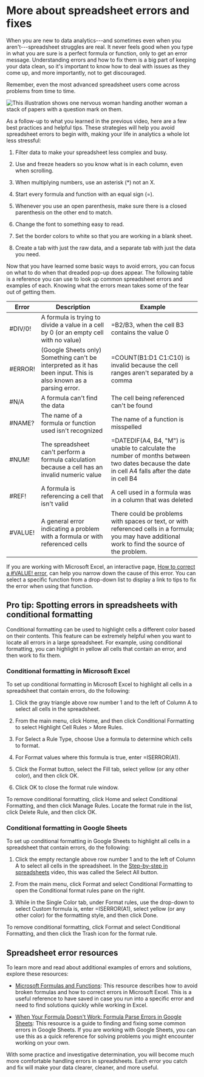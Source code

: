More about spreadsheet errors and fixes
=======================================


When you are new to data analytics---and sometimes even when you aren't---spreadsheet struggles are real. It never feels good when you type in what you are sure is a perfect formula or function, only to get an error message. Understanding errors and how to fix them is a big part of keeping your data clean, so it's important to know how to deal with issues as they come up, and more importantly, not to get discouraged.

Remember, even the most advanced spreadsheet users come across problems from time to time.  

![This illustration shows one nervous woman handing another woman a stack of papers with a question mark on them. ](https://d3c33hcgiwev3.cloudfront.net/imageAssetProxy.v1/15aGB_eRSfWWhgf3kWn1rg_b360212c1d574fb7990ff1eebb375605_Screen-Shot-2020-12-11-at-8.04.43-AM.png?expiry=1641772800000&hmac=ablGnb3h11c-oocgoxNyfF2Kvv58EJvYwye4cD0y02U)

As a follow-up to what you learned in the previous video, here are a few best practices and helpful tips. These strategies will help you avoid spreadsheet errors to begin with, making your life in analytics a whole lot less stressful:

1.  Filter data to make your spreadsheet less complex and busy.

2.  Use and freeze headers so you know what is in each column, even when scrolling.

3.  When multiplying numbers, use an asterisk (*) not an X.

4.  Start every formula and function with an equal sign (=).

5.  Whenever you use an open parenthesis, make sure there is a closed parenthesis on the other end to match.

6.  Change the font to something easy to read.

7.  Set the border colors to white so that you are working in a blank sheet. 

8.  Create a tab with just the raw data, and a separate tab with just the data you need.

Now that you have learned some basic ways to avoid errors, you can focus on what to do when that dreaded pop-up does appear. The following table is a reference you can use to look up common spreadsheet errors and examples of each. Knowing what the errors mean takes some of the fear out of getting them.

| Error | Description | Example |
| --- | --- | --- |
| #DIV/0! | A formula is trying to divide a value in a cell by 0 (or an empty cell with no value) | =B2/B3, when the cell B3 contains the value 0 |
| #ERROR! | (Google Sheets only) Something can't be interpreted as it has been input. This is also known as a parsing error. | =COUNT(B1:D1 C1:C10) is invalid because the cell ranges aren't separated by a comma |
| #N/A | A formula can't find the data | The cell being referenced can't be found |
| #NAME? | The name of a formula or function used isn't recognized | The name of a function is misspelled |
| #NUM! | The spreadsheet can't perform a formula calculation because a cell has an invalid numeric value | =DATEDIF(A4, B4, "M") is unable to calculate the number of months between two dates because the date in cell A4 falls after the date in cell B4 |
| #REF! | A formula is referencing a cell that isn't valid | A cell used in a formula was in a column that was deleted |
| #VALUE! | A general error indicating a problem with a formula or with referenced cells | There could be problems with spaces or text, or with referenced cells in a formula; you may have additional work to find the source of the problem. |

If you are working with Microsoft Excel, an interactive page, [How to correct a #VALUE! error](https://support.microsoft.com/en-us/office/how-to-correct-a-value-error-15e1b616-fbf2-4147-9c0b-0a11a20e409e "How to correct a #VALUE! error"), can help you narrow down the cause of this error. You can select a specific function from a drop-down list to display a link to tips to fix the error when using that function.

Pro tip: Spotting errors in spreadsheets with conditional formatting
--------------------------------------------------------------------

Conditional formatting can be used to highlight cells a different color based on their contents. This feature can be extremely helpful when you want to locate all errors in a large spreadsheet. For example, using conditional formatting, you can highlight in yellow all cells that contain an error, and then work to fix them.

### Conditional formatting in Microsoft Excel

To set up conditional formatting in Microsoft Excel to highlight all cells in a spreadsheet that contain errors, do the following:

1.  Click the gray triangle above row number 1 and to the left of Column A to select all cells in the spreadsheet.

2.  From the main menu, click Home, and then click Conditional Formatting to select Highlight Cell Rules > More Rules.

3.  For Select a Rule Type, choose Use a formula to determine which cells to format.

4.  For Format values where this formula is true, enter =ISERROR(A1).

5.  Click the Format button, select the Fill tab, select yellow (or any other color), and then click OK.

6.  Click OK to close the format rule window.

To remove conditional formatting, click Home and select Conditional Formatting, and then click Manage Rules. Locate the format rule in the list, click Delete Rule, and then click OK.

### Conditional formatting in Google Sheets

To set up conditional formatting in Google Sheets to highlight all cells in a spreadsheet that contain errors, do the following:

1.  Click the empty rectangle above row number 1 and to the left of Column A to select all cells in the spreadsheet. In the [Step-by-step in spreadsheets](https://www.coursera.org/learn/ask-questions-make-decisions/lecture/lpuHf/step-by-step-in-spreadsheets "Step-by-step in spreadsheets") video, this was called the Select All button.

2.  From the main menu, click Format and select Conditional Formatting to open the Conditional format rules pane on the right.

3.  While in the Single Color tab, under Format rules, use the drop-down to select Custom formula is, enter =ISERROR(A1), select yellow (or any other color) for the formatting style, and then click Done.

To remove conditional formatting, click Format and select Conditional Formatting, and then click the Trash icon for the format rule.

Spreadsheet error resources
---------------------------

To learn more and read about additional examples of errors and solutions, explore these resources:

-   [Microsoft Formulas and Functions](https://support.microsoft.com/en-us/office/formulas-and-functions-294d9486-b332-48ed-b489-abe7d0f9eda9?ui=en-US&rs=en-US&ad=US#id0eaabaaa=errors "Microsoft Forumulas and Functions"): This resource describes how to avoid broken formulas and how to correct errors in Microsoft Excel. This is a useful reference to have saved in case you run into a specific error and need to find solutions quickly while working in Excel. 

-   [When Your Formula Doesn't Work: Formula Parse Errors in Google Sheets](https://www.benlcollins.com/spreadsheets/formula-parse-error/ "When Your Formula Doesn't Work: Formula Parse Errors in Google Sheets"): This resource is a guide to finding and fixing some common errors in Google Sheets. If you are working with Google Sheets, you can use this as a quick reference for solving problems you might encounter working on your own.

With some practice and investigative determination, you will become much more comfortable handling errors in spreadsheets. Each error you catch and fix will make your data clearer, cleaner, and more useful.